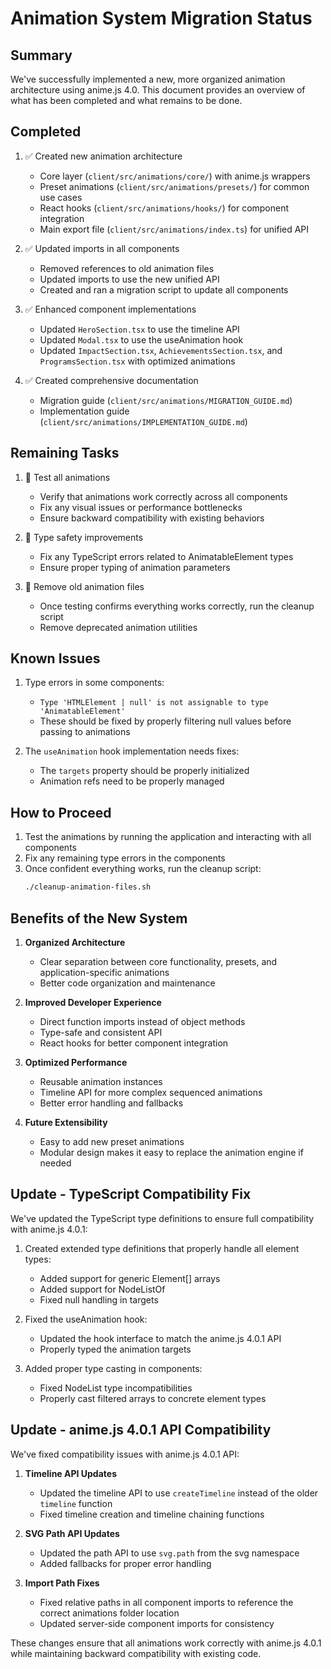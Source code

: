 # Animation System Migration Status

## Summary

We've successfully implemented a new, more organized animation architecture using anime.js 4.0. This document provides an overview of what has been completed and what remains to be done.

## Completed

1. ✅ Created new animation architecture

   - Core layer (`client/src/animations/core/`) with anime.js wrappers
   - Preset animations (`client/src/animations/presets/`) for common use cases
   - React hooks (`client/src/animations/hooks/`) for component integration
   - Main export file (`client/src/animations/index.ts`) for unified API

2. ✅ Updated imports in all components

   - Removed references to old animation files
   - Updated imports to use the new unified API
   - Created and ran a migration script to update all components

3. ✅ Enhanced component implementations

   - Updated `HeroSection.tsx` to use the timeline API
   - Updated `Modal.tsx` to use the useAnimation hook
   - Updated `ImpactSection.tsx`, `AchievementsSection.tsx`, and `ProgramsSection.tsx` with optimized animations

4. ✅ Created comprehensive documentation
   - Migration guide (`client/src/animations/MIGRATION_GUIDE.md`)
   - Implementation guide (`client/src/animations/IMPLEMENTATION_GUIDE.md`)

## Remaining Tasks

1. 🔄 Test all animations

   - Verify that animations work correctly across all components
   - Fix any visual issues or performance bottlenecks
   - Ensure backward compatibility with existing behaviors

2. 🔄 Type safety improvements

   - Fix any TypeScript errors related to AnimatableElement types
   - Ensure proper typing of animation parameters

3. 🔄 Remove old animation files
   - Once testing confirms everything works correctly, run the cleanup script
   - Remove deprecated animation utilities

## Known Issues

1. Type errors in some components:

   - `Type 'HTMLElement | null' is not assignable to type 'AnimatableElement'`
   - These should be fixed by properly filtering null values before passing to animations

2. The `useAnimation` hook implementation needs fixes:
   - The `targets` property should be properly initialized
   - Animation refs need to be properly managed

## How to Proceed

1. Test the animations by running the application and interacting with all components
2. Fix any remaining type errors in the components
3. Once confident everything works, run the cleanup script:
   ```bash
   ./cleanup-animation-files.sh
   ```

## Benefits of the New System

1. **Organized Architecture**

   - Clear separation between core functionality, presets, and application-specific animations
   - Better code organization and maintenance

2. **Improved Developer Experience**

   - Direct function imports instead of object methods
   - Type-safe and consistent API
   - React hooks for better component integration

3. **Optimized Performance**

   - Reusable animation instances
   - Timeline API for more complex sequenced animations
   - Better error handling and fallbacks

4. **Future Extensibility**
   - Easy to add new preset animations
   - Modular design makes it easy to replace the animation engine if needed

## Update - TypeScript Compatibility Fix

We've updated the TypeScript type definitions to ensure full compatibility with anime.js 4.0.1:

1. Created extended type definitions that properly handle all element types:

   - Added support for generic Element[] arrays
   - Added support for NodeListOf<Element>
   - Fixed null handling in targets

2. Fixed the useAnimation hook:

   - Updated the hook interface to match the anime.js 4.0.1 API
   - Properly typed the animation targets

3. Added proper type casting in components:
   - Fixed NodeList type incompatibilities
   - Properly cast filtered arrays to concrete element types

## Update - anime.js 4.0.1 API Compatibility

We've fixed compatibility issues with anime.js 4.0.1 API:

1. **Timeline API Updates**

   - Updated the timeline API to use `createTimeline` instead of the older `timeline` function
   - Fixed timeline creation and timeline chaining functions

2. **SVG Path API Updates**

   - Updated the path API to use `svg.path` from the svg namespace
   - Added fallbacks for proper error handling

3. **Import Path Fixes**
   - Fixed relative paths in all component imports to reference the correct animations folder location
   - Updated server-side component imports for consistency

These changes ensure that all animations work correctly with anime.js 4.0.1 while maintaining backward compatibility with existing code.
